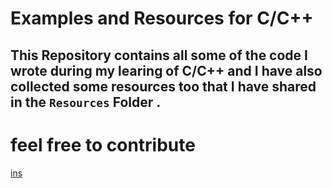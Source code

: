 # Examples and Resources for C/C++ 


##  This Repository contains all some of the code I wrote during my learing of C/C++ and I have also collected some resources too that I have shared in the `Resources` Folder . 

# feel free to contribute 

[ins](harshisnghvi.com)
